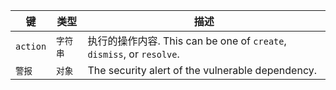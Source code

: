 | 键        | 类型    | 描述                                                             |
| -------- | ----- | -------------------------------------------------------------- |
| `action` | `字符串` | 执行的操作内容. This can be one of `create`, `dismiss`, or `resolve`. |
| `警报`     | `对象`  | The security alert of the vulnerable dependency.               |